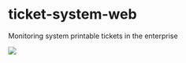 # ticket-system-web

Monitoring system printable tickets in the enterprise

<img src="https://s21.postimg.org/oar5lh8p3/image.png">